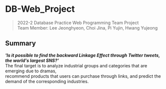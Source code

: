 # DB-Web_Project

> 2022-2 Database Practice Web Programming Team Project    
Team Member: Lee Jeonghyeon, Choi Jina, Pi Yujin, Hwang Yujeong

## Summary   
<b><i>'Is it  possible to find the backward Linkage Effect through Twitter tweets, the world's largest SNS?'</i></b>   
The final target is to analyze industrial groups and categories that are emerging due to dramas,   
recommend products that users can purchase through links, and predict the demand of the corresponding industries.

